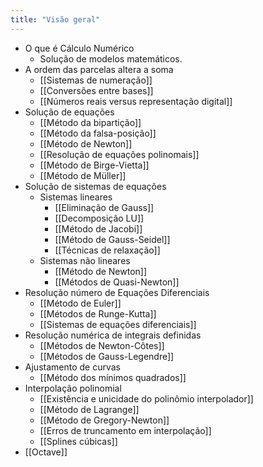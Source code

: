 ```yaml
---
title: "Visão geral"
---
```


- O que é Cálculo Numérico
	- Solução de modelos matemáticos. 
- A ordem das parcelas altera a soma
	- [[Sistemas de numeração]]
	- [[Conversões entre bases]]
	- [[Números reais versus representação digital]]
- Solução de equações
	- [[Método da bipartição]]
	- [[Método da falsa-posição]]
	- [[Método de Newton]]
	- [[Resolução de equações polinomais]]
	- [[Método de Birge-Vietta]]
	- [[Método de Müller]]
- Solução de sistemas de equações
	- Sistemas lineares
		- [[Eliminação de Gauss]]
		- [[Decomposição LU]]
		- [[Método de Jacobi]]
		- [[Método de Gauss-Seidel]]
		- [[Técnicas de relaxação]]
	- Sistemas não lineares
		- [[Método de Newton]]
		- [[Métodos de Quasi-Newton]]
- Resolução número de Equações Diferenciais
	- [[Método de Euler]]
	- [[Métodos de Runge-Kutta]]
	- [[Sistemas de equações diferenciais]]
- Resolução numérica de integrais definidas
	- [[Métodos de Newton-Côtes]]
	- [[Métodos de Gauss-Legendre]]
- Ajustamento de curvas
	- [[Método dos mínimos quadrados]]
- Interpolação polinomial
	- [[Existência e unicidade do polinômio interpolador]]
	- [[Método de Lagrange]]
	- [[Método de Gregory-Newton]]
	- [[Erros de truncamento em interpolação]]
	- [[Splines cúbicas]]
- [[Octave]]